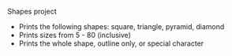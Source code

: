 Shapes project
* Prints the following shapes: square, triangle, pyramid, diamond
* Prints sizes from 5 - 80 (inclusive)
* Prints the whole shape, outline only, or special character
